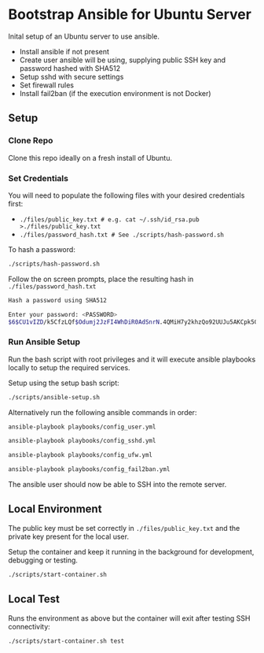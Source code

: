 # Bootstrap Ansible for Ubuntu Server

Inital setup of an Ubuntu server to use ansible.

* Install ansible if not present
* Create user ansible will be using, supplying public SSH key and password hashed with SHA512
* Setup sshd with secure settings
* Set firewall rules
* Install fail2ban (if the execution environment is not Docker)

## Setup

### Clone Repo

Clone this repo ideally on a fresh install of Ubuntu.

### Set Credentials

You will need to populate the following files with your desired credentials first:

* `./files/public_key.txt # e.g. cat ~/.ssh/id_rsa.pub >./files/public_key.txt`
* `./files/password_hash.txt # See ./scripts/hash-password.sh`

To hash a password:

```bash
./scripts/hash-password.sh
```

Follow the on screen prompts, place the resulting hash in `./files/password_hash.txt`

```bash
Hash a password using SHA512

Enter your password: <PASSWORD>
$6$CU1vIZD/k5CfzLQf$Odumj2JzFI4WhDiR0AdSnrN.4QMiH7y2khzQo92UUJu5AKCpk5OOZNxUsETfamzTe7ku27.Bju3UOnfnfHlIg/
```

### Run Ansible Setup

Run the bash script with root privileges and it will execute ansible playbooks locally to setup the required services.

Setup using the setup bash script:

```bash
./scripts/ansible-setup.sh
```

Alternatively run the following ansible commands in order:

```bash
ansible-playbook playbooks/config_user.yml

ansible-playbook playbooks/config_sshd.yml

ansible-playbook playbooks/config_ufw.yml

ansible-playbook playbooks/config_fail2ban.yml
```

The ansible user should now be able to SSH into the remote server.

## Local Environment

The public key must be set correctly in `./files/public_key.txt` and the private key present for the local user.

Setup the container and keep it running in the background for development, debugging or testing.

```bash
./scripts/start-container.sh
```

## Local Test

Runs the environment as above but the container will exit after testing SSH connectivity:

```bash
./scripts/start-container.sh test
```